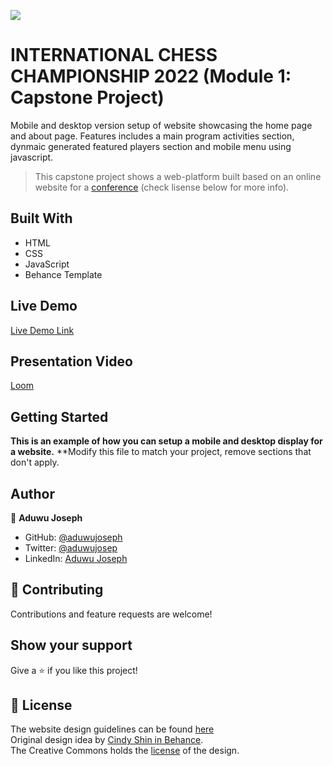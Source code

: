 ![](https://img.shields.io/badge/Microverse-blueviolet)

# INTERNATIONAL CHESS CHAMPIONSHIP 2022 (Module 1: Capstone Project)

Mobile and desktop version setup of website showcasing the home page and about page. Features includes a main program activities section, dynmaic generated featured players section and mobile menu using javascript.

> This capstone project shows a web-platform built 
> based on an online website for a [conference](https://www.behance.net/gallery/29845175/CC-Global-Summit-2015) 
> (check lisense below for more info).

## Built With
- HTML
- CSS
- JavaScript
- Behance Template

## Live Demo

[Live Demo Link](https://aduwujoseph.github.io/Capstone1/)

## Presentation Video

[Loom](https://loom.com/share/)

## Getting Started

**This is an example of how you can setup a mobile and desktop display for a website.**
**Modify this file to match your project, remove sections that don't apply.

## Author

👤 **Aduwu Joseph**

- GitHub: [@aduwujoseph](https://github.com/AduwuJoseph)
- Twitter: [@aduwujosep](https://twitter.com/aduwujoseph)
- LinkedIn: [Aduwu Joseph](linkedin.com/in/aduwu-joseph-483b91163/)

## 🤝 Contributing

Contributions and feature requests are welcome!

## Show your support

Give a ⭐️ if you like this project!

## 📝 License
The website design guidelines can be found [here](https://www.behance.net/gallery/29845175/CC-Global-Summit-2015) <br>
Original design idea by [Cindy Shin in Behance](https://www.behance.net/adagio07).<br>
The Creative Commons holds the [license](https://creativecommons.org/licenses/by-nc/4.0/) of the design.
